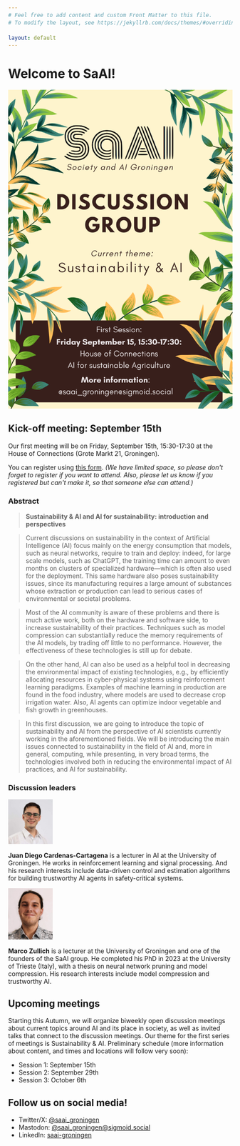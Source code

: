 ```yaml
---
# Feel free to add content and custom Front Matter to this file.
# To modify the layout, see https://jekyllrb.com/docs/themes/#overriding-theme-defaults

layout: default
---
```


# Welcome to SaAI!

![flyer announcing the first meeting](img/first_meeting_flyer.png)

## Kick-off meeting: September 15th

Our first meeting will be on Friday, September 15th, 15:30-17:30 at the House of Connections (Grote Markt 21, Groningen).

You can register using [this form](https://gossminn.eu/saai/signup_230915.php). _(We have limited space, so please don't forget to register if you want to attend. Also, please let us know if you registered but can't make it, so that someone else can attend.)_

### Abstract

> **Sustainability & AI and AI for sustainability: introduction and perspectives**

> Current discussions on sustainability in the context of Artificial Intelligence (AI) focus mainly on the energy consumption that models, such as neural networks, require to train and deploy: indeed, for large scale models, such as ChatGPT, the training time can amount to even months on clusters of specialized hardware—which is often also used for the deployment. This same hardware also poses sustainability issues, since its manufacturing requires a large amount of substances whose extraction or production can lead to serious cases of environmental or societal problems.

> Most of the AI community is aware of these problems and there is much active work, both on the hardware and software side, to increase sustainability of their practices. Techniques such as model compression can substantially reduce the memory requirements of the AI models, by trading off little to no performance. However, the effectiveness of these technologies is still up for debate.

> On the other hand, AI can also be used as a helpful tool in decreasing the environmental impact of existing technologies, e.g., by efficiently allocating resources in cyber-physical systems using reinforcement learning paradigms. Examples of machine learning in production are found in the food industry, where models are used to decrease crop irrigation water. Also, AI agents can optimize indoor vegetable and fish growth in greenhouses.

> In this first discussion, we are going to introduce the topic of sustainability and AI from the perspective of AI scientists currently working in the aforementioned fields. We will be introducing the main issues connected to sustainability in the field of AI and, more in general, computing, while presenting, in very broad terms, the technologies involved both in reducing the environmental impact of AI practices, and AI for sustainability.

### Discussion leaders
<img src="/img/speakers/diego-profile.jpg" alt="Diego's profile picture" width=100px />

**Juan Diego Cardenas-Cartagena** is a lecturer in AI at the University of Groningen. He works in reinforcement learning and signal processing. And his research interests include data-driven control and estimation algorithms for building trustworthy AI agents in safety-critical systems.

<img src="/img/marco-profile.png" alt="Marco's profile picture" width=100px />

**Marco Zullich** is a lecturer at the University of Groningen and one of the founders of the SaAI group. He completed his PhD in 2023 at the University of Trieste (Italy), with a thesis on neural network pruning and model compression. His research interests include model compression and trustworthy AI.


## Upcoming meetings
Starting this Autumn, we will organize biweekly open discussion meetings about current topics around AI and its place in society, as well as invited talks that connect to the discussion meetings. Our theme for the first series of meetings is Sustainability & AI. Preliminary schedule (more information about content, and times and locations will follow very soon):

* Session 1: September 15th
* Session 2: September 29th
* Session 3: October 6th 

## Follow us on social media!
* Twitter/X: [@saai_groningen](https://twitter.com/saai_groningen)
* Mastodon: [@saai_groningen@sigmoid.social](https://sigmoid.social/@saai_groningen)
* LinkedIn: [saai-groningen](https://www.linkedin.com/company/saai-groningen/) 
